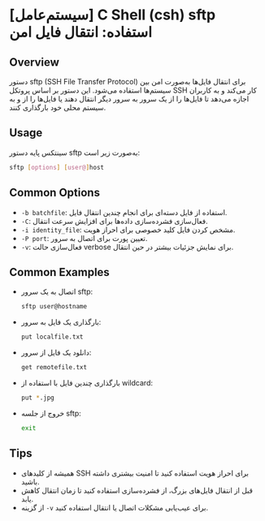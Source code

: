 # [سیستم‌عامل] C Shell (csh) sftp استفاده: انتقال فایل امن

## Overview
دستور sftp (SSH File Transfer Protocol) برای انتقال فایل‌ها به‌صورت امن بین سیستم‌ها استفاده می‌شود. این دستور بر اساس پروتکل SSH کار می‌کند و به کاربران اجازه می‌دهد تا فایل‌ها را از یک سرور به سرور دیگر انتقال دهند یا فایل‌ها را از و به سیستم محلی خود بارگذاری کنند.

## Usage
سینتکس پایه دستور sftp به‌صورت زیر است:

```bash
sftp [options] [user@]host
```

## Common Options
- `-b batchfile`: استفاده از فایل دسته‌ای برای انجام چندین انتقال فایل.
- `-C`: فعال‌سازی فشرده‌سازی داده‌ها برای افزایش سرعت انتقال.
- `-i identity_file`: مشخص کردن فایل کلید خصوصی برای احراز هویت.
- `-P port`: تعیین پورت برای اتصال به سرور.
- `-v`: فعال‌سازی حالت verbose برای نمایش جزئیات بیشتر در حین انتقال.

## Common Examples
- اتصال به یک سرور sftp:
  ```bash
  sftp user@hostname
  ```

- بارگذاری یک فایل به سرور:
  ```bash
  put localfile.txt
  ```

- دانلود یک فایل از سرور:
  ```bash
  get remotefile.txt
  ```

- بارگذاری چندین فایل با استفاده از wildcard:
  ```bash
  put *.jpg
  ```

- خروج از جلسه sftp:
  ```bash
  exit
  ```

## Tips
- همیشه از کلیدهای SSH برای احراز هویت استفاده کنید تا امنیت بیشتری داشته باشید.
- قبل از انتقال فایل‌های بزرگ، از فشرده‌سازی استفاده کنید تا زمان انتقال کاهش یابد.
- از گزینه `-v` برای عیب‌یابی مشکلات اتصال یا انتقال استفاده کنید.
